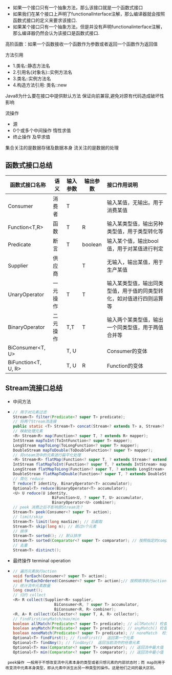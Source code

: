 - 如果一个接口只有一个抽象方法，那么该接口就是一个函数式接口
- 如果我们在某个接口上声明了functionalInterface注解，那么编译器就会按照函数式接口的定义来要求该接口.
- 如果某个接口只有一个抽象方法，但是并没有声明functionalinterface注解，那么编译器仍然会认为该接口是函数式接口.

高阶函数：如果一个函数接收一个函数作为参数或者返回一个函数作为返回值

方法引用
- 1.类名::静态方法名
- 2.引用名(对象名)::实例方法名
- 3.类名::实例方法名
- 4.构造方法引用: 类名::new

Java8为什么要在接口中提供默认方法
保证向前兼容,避免对原有代码造成破坏性影响

流操作
- 源
- 0个或多个中间操作 惰性求值
- 终止操作 及早求值

集合关注的是数据存储及数据本身
流关注的是数据的处理

## 函数式接口总结
| 函数式接口名称      | 语义     | 输入参数 | 输出参数 | 接口作用说明                                                 |
| ------------------- | -------- | -------- | -------- | :----------------------------------------------------------- |
| Consumer<T>         | 消费者   | T        |          | 输入某值，无输出。用于消费某值                               |
| Function<T,R>       | 函数     | T        | R        | 输入某类型值，输出另种类型值，用于类型转化等                 |
| Predicate<T>        | 断言     | T        | boolean  | 输入某个值，输出bool值，用于对某值进行判定                   |
| Supplier<T>         | 供应商   |          | T        | 无输入，输出某值，用于生产某值                               |
| UnaryOperator<T>    | 一元操作 | T        | T        | 输入某类型值，输出同类型值，用于值的同类型转化，如对值进行四则运算等 |
| BinaryOperator<T>   | 二元操作 | T,T      | T        | 输入两个某类型值，输出一个同类型值，用于两值合并等           |
| BiConsumer<T, U>    |          | T, U     |          | Consumer的变体                                               |
| BiFunction<T, U, R> |          | T, U     | R        | Function的变体                                               |

## Stream流接口总结

- 中间方法

- ```java
  // 用于对元素过滤
  Stream<T> filter(Predicate<? super T> predicate);
  // 将两个Stream流连接
  public static <T> Stream<T> concat(Stream<? extends T> a, Stream<? extends T> b);
  // 映射处理元素
  <R> Stream<R> map(Function<? super T, ? extends R> mapper);
  IntStream mapToInt(ToIntFunction<? super T> mapper);
  LongStream mapToLong(ToLongFunction<? super T> mapper);
  DoubleStream mapToDouble(ToDoubleFunction<? super T> mapper);
  // 将steam流中的元素进行扁平化处理
  <R> Stream<R> flatMap(Function<? super T, ? extends Stream<? extends R>> mapper);
  IntStream flatMapToInt(Function<? super T, ? extends IntStream> mapper);
  LongStream flatMapToLong(Function<? super T, ? extends LongStream> mapper);
  DoubleStream flatMapToDouble(Function<? super T, ? extends DoubleStream> mapper);
  // 简化 reduce
  T reduce(T identity, BinaryOperator<T> accumulator);
  Optional<T> reduce(BinaryOperator<T> accumulator);
  <U> U reduce(U identity,
                   BiFunction<U, ? super T, U> accumulator,
                   BinaryOperator<U> combiner);
  // peek 消费之后不影响原Stream流？
  Stream<T> peek(Consumer<? super T> action);
  // limit/skip
  Stream<T> limit(long maxSize); // 后截取
  Stream<T> skip(long n); // 跳过n个元素
  // 排序
  Stream<T> sorted(); // 默认排序
  Stream<T> sorted(Comparator<? super T> comparator); // 按照指定的comparator排序
  // 去重
  Stream<T> distinct();
  ```

- 最终操作 terminal operation

- ```java
  // 遍历元素执行action
  void forEach(Consumer<? super T> action);
  void forEachOrdered(Consumer<? super T> action);// 按照顺序执行action
  // 统计流中元素数量
  long count();
  // 归约 collect
  <R> R collect(Supplier<R> supplier,
                    BiConsumer<R, ? super T> accumulator,
                    BiConsumer<R, R> combiner);
  <R, A> R collect(Collector<? super T, A, R> collector);
  // findFirst/anyMatch/max/min
  boolean allMatch(Predicate<? super T> predicate); // allMatch() 检查是否匹配所有元素
  boolean anyMatch(Predicate<? super T> predicate); // anyMatch() 检查是否至少匹配一个元素
  boolean noneMatch(Predicate<? super T> predicate); // noneMatch  检查是否没有匹配所有元素
  Optional<T> findFirst(); // findFirst()  返回第一个元素
  Optional<T> findAny(); // findAny()  返回当前流中的任意元素
  Optional<T> max(Comparator<? super T> comparator); // 返回流中最大值
  Optional<T> min(Comparator<? super T> comparator); // 返回流中最小值
  ```

` peek操作 一般用于不想改变流中元素本身的类型或者只想元素的内部状态时；而 map则用于改变流中元素本身类型，即从元素中派生出另一种类型的操作。这是他们之间的最大区别。`
